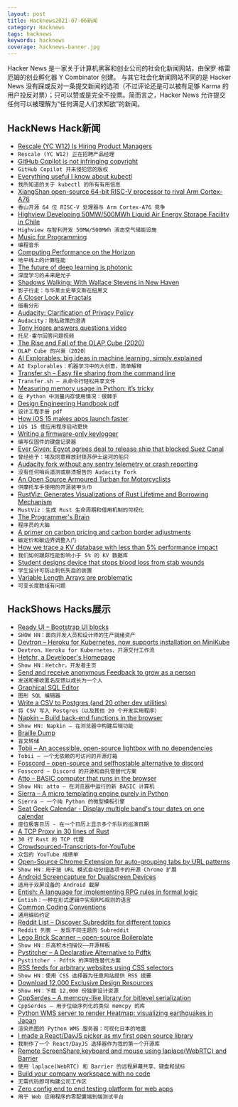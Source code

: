 ```yaml
---
layout: post
title: Hacknews2021-07-06新闻
category: Hacknews
tags: hacknews
keywords: hacknews
coverage: hacknews-banner.jpg
---
```


Hacker News 是一家关于计算机黑客和创业公司的社会化新闻网站，由保罗·格雷厄姆的创业孵化器 Y Combinator 创建。
与其它社会化新闻网站不同的是 Hacker News 没有踩或反对一条提交新闻的选项（不过评论还是可以被有足够 Karma 的用户投反对票）；只可以赞或是完全不投票。简而言之，Hacker News 允许提交任何可以被理解为“任何满足人们求知欲”的新闻。

## HackNews Hack新闻


- [Rescale (YC W12) Is Hiring Product Managers](https://jobs.lever.co/rescale/399a7fc1-8318-49fa-a73d-3a1eb7a50c3b?lever-origin=applied&lever-source%5B%5D=Hacker%20News)
- `Rescale (YC W12) 正在招聘产品经理`
- [GitHub Copilot is not infringing copyright](https://juliareda.eu/2021/07/github-copilot-is-not-infringing-your-copyright/)
- `GitHub Copilot 并未侵犯您的版权`
- [Everything useful I know about kubectl](https://www.atomiccommits.io/everything-useful-i-know-about-kubectl/)
- `我所知道的关于 kubectl 的所有有用信息`
- [XiangShan open-source 64-bit RISC-V processor to rival Arm Cortex-A76](https://www.cnx-software.com/2021/07/05/xiangshan-open-source-64-bit-risc-v-processor-rival-arm-cortex-a76/)
- `香山开源 64 位 RISC-V 处理器与 Arm Cortex-A76 竞争`
- [Highview Developing 50MW/500MWh Liquid Air Energy Storage Facility in Chile](https://highviewpower.com/news_announcement/highview-enlasa-developing-50mw-500mwh-liquid-air-energy-storage-facility-in-the-atacama-region-of-chile/)
- `Highview 在智利开发 50MW/500MWh 液态空气储能设施`
- [Music for Programming](https://www.musicforprogramming.net/)
- `编程音乐`
- [Computing Performance on the Horizon](https://brendangregg.com/blog/2021-07-05/computing-performance-on-the-horizon.html)
- `地平线上的计算性能`
- [The future of deep learning is photonic](https://spectrum.ieee.org/computing/hardware/the-future-of-deep-learning-is-photonic)
- `深度学习的未来是光子`
- [Shadows Walking: With Wallace Stevens in New Haven](https://lareviewofbooks.org/article/shadows-walking-with-wallace-stevens-in-new-haven/)
- `影子行走：与华莱士史蒂文斯在纽黑文`
- [A Closer Look at Fractals](https://blog.fract.al/post/62180302979/a-closer-look-at-fractals)
- `细看分形`
- [Audacity: Clarification of Privacy Policy](https://github.com/audacity/audacity/discussions/1225)
- `Audacity：隐私政策的澄清`
- [Tony Hoare answers questions video](https://www.newton.ac.uk/seminar/20210607180018301/)
- `托尼·霍尔回答问题视频`
- [The Rise and Fall of the OLAP Cube (2020)](https://www.holistics.io/blog/the-rise-and-fall-of-the-olap-cube/)
- `OLAP Cube 的兴衰（2020）`
- [AI Explorables: big ideas in machine learning, simply explained](https://pair.withgoogle.com/explorables/)
- `AI Explorables：机器学习中的大创意，简单解释`
- [Transfer.sh – Easy file sharing from the command line](https://transfer.sh)
- `Transfer.sh – 从命令行轻松共享文件`
- [Measuring memory usage in Python: it’s tricky](https://pythonspeed.com/articles/measuring-memory-python/)
- `在 Python 中测量内存使用情况：很棘手`
- [Design Engineering Handbook pdf](https://marketing.invisionapp-cdn.com/www-assets.invisionapp.com/epubs/InVision_DesignEngineeringHandbook.pdf)
- `设计工程手册 pdf`
- [How iOS 15 makes apps launch faster](https://medium.com/geekculture/how-ios-15-makes-your-app-launch-faster-51cf0aa6c520)
- `iOS 15 使应用程序启动更快`
- [Writing a firmware-only keylogger](https://8051enthusiast.github.io/2021/07/05/002-wifi_fun.html)
- `编写仅固件的键盘记录器`
- [Ever Given: Egypt agrees deal to release ship that blocked Suez Canal](https://www.bbc.com/news/world-middle-east-57719551)
- `曾经给予：埃及同意释放封锁苏伊士运河的船只`
- [Audacity fork without any sentry telemetry or crash reporting](https://github.com/cookiengineer/audacity)
- `没有任何哨兵遥测或崩溃报告的 Audacity Fork`
- [An Open Source Armoured Turban for Motorcyclists](https://toughturban.com/)
- `供摩托车手使用的开源装甲头巾`
- [RustViz: Generates Visualizations of Rust Lifetime and Borrowing Mechanism](https://github.com/rustviz/rustviz)
- `RustViz：生成 Rust 生命周期和借用机制的可视化`
- [The Programmer's Brain](https://www.manning.com/books/the-programmers-brain)
- `程序员的大脑`
- [A primer on carbon pricing and carbon border adjustments](https://economics.td.com/esg-carbon-report)
- `碳定价和碳边界调整入门`
- [How we trace a KV database with less than 5% performance impact](https://en.pingcap.com/blog/how-we-trace-a-kv-database-with-less-than-5-percent-performance-impact)
- `我们如何跟踪性能影响小于 5% 的 KV 数据库`
- [Student designs device that stops blood loss from stab wounds](https://www.bbc.co.uk/news/uk-england-leicestershire-57692160.html)
- `学生设计可防止刺伤失血的装置`
- [Variable Length Arrays are problematic](https://blog.joren.ga/programming/vla-bad)
- `可变长度数组有问题`


## HackShows Hacks展示

- [  Ready UI – Bootstrap UI blocks](https://readyui.co/)
- `SHOW HN：面向开发人员和设计师的生产就绪资产`
- [ Devtron – Heroku for Kubernetes, now supports installation on MiniKube](https://github.com/devtron-labs/devtron)
- `Devtron、Heroku for Kubernetes、开源交付工作流`
- [ Hetchr, a Developer's Homepage](https://www.hetchr.com/)
- `Show HN：Hetchr，开发者主页`
- [ Send and receive anonymous Feedback to grow as a person](https://feedbackforgrowth.com)
- `发送和接收匿名反馈以成长为一个人`
- [ Graphical SQL Editor](https://www.youtube.com/watch?v=yxjE8GgXtfo)
- `图形 SQL 编辑器`
- [ Write a CSV to Postgres (and 20 other dev utilities)](https://retool.com/utilities)
- `将 CSV 写入 Postgres（以及其他 20 个开发实用程序）`
- [ Napkin – Build back-end functions in the browser](https://www.napkin.io/)
- `Show HN: Napkin – 在浏览器中构建后端功能`
- [ Braille Dump](https://justine.lol/braille/)
- `盲文转储`
- [ Tobii – An accessible, open-source lightbox with no dependencies](https://github.com/midzer/tobii)
- `Tobii – 一个无依赖的可访问的开源灯箱`
- [ Fosscord – open-source and selfhostable alternative to discord](https://fosscord.com/)
- `Fosscord – Discord 的开源和自托管替代方案`
- [ Atto – BASIC computer that runs in the browser](https://jamesl.me/atto/)
- `Show HN: atto – 在浏览器中运行的新 BASIC 计算机`
- [ Sierra – A micro templating engine purely in Python](https://github.com/BrainStormYourWayIn/sierra)
- `Sierra – 一个纯 Python 的微型模板引擎`
- [ Seat Geek Calendar - Display multiple band's tour dates on one calendar](https://www.seatgeekcalendar.com/)
- `座位极客日历 - 在一个日历上显示多个乐队的巡演日期`
- [ A TCP Proxy in 30 lines of Rust](https://zmedley.com/tcp-proxy.html)
- `30 行 Rust 的 TCP 代理`
- [ Crowdsourced-Transcripts-for-YouTube](https://github.com/Nassim-Saboundji/Crowdsourced-Transcripts-for-YouTube)
- `众包的 YouTube 成绩单`
- [ Open-Source Chrome Extension for auto-grouping tabs by URL patterns](https://github.com/jdhayford/acid-tabs-extension)
- `Show HN：用于按 URL 模式自动分组选项卡的开源 Chrome 扩展`
- [ Android Screencapture for Dualscreen Devices](https://pietromaggi.com/2021/07/04/android-screen-capture-for-dual-screen-devices/)
- `适用于双屏设备的 Android 截屏`
- [ Entish: A language for implementing RPG rules in formal logic](https://github.com/etherealmachine/entish)
- `Entish：一种在形式逻辑中实现RPG规则的语言`
- [ Common Coding Conventions](https://github.com/tum-esi/common-coding-conventions)
- `通用编码约定`
- [ Reddit List – Discover Subreddits for different topics](https://redditlist.io/)
- `Reddit 列表 – 发现不同主题的 Subreddit`
- [ Lego Brick Scanner – open-source Boilerplate](https://github.com/GistNoesis/BrickRegistration)
- `Show HN：乐高积木扫描仪——开源样板`
- [ Pystitcher – A Declarative Alternative to Pdftk](https://github.com/captn3m0/pystitcher)
- `Pystitcher - Pdftk 的声明性替代方案`
- [ RSS feeds for arbitrary websites using CSS selectors](https://feed-me-up-scotty.vincenttunru.com/)
- `Show HN：使用 CSS 选择器为任意网站提供 RSS 提要`
- [ Download 12,000 Exclusive Design Resources](https://www.uihut.com/)
- `Show HN：下载 12,000 份独家设计资源`
- [ CppSerdes – A memcpy-like library for bitlevel serialization](https://github.com/DarrenLevine/cppserdes)
- `CppSerdes – 用于位级序列化的类似 memcpy 的库`
- [ Python WMS server to render Heatmap: visualizing earthquakes in Japan](https://github.com/aksakalli/heatmap-wms)
- `渲染热图的 Python WMS 服务器：可视化日本的地震`
- [ I made a React/DayJS picker as my first open source library](https://grzracz.github.io/react-dayjs-picker/)
- `我制作了一个 React/DayJS 选择器作为我的第一个开源库`
- [ Remote ScreenShare,keyboard and mouse using laplace(WebRTC) and Barrier](https://akilan.io/technicalposts/modifying-laplace-keyboard-mouse/)
- `使用 laplace(WebRTC) 和 Barrier 的远程屏幕共享、键盘和鼠标`
- [ Build your company workspace with no code](https://fibery.io)
- `无需代码即可构建公司工作区`
- [ Zero config end to end testing platform for web apps](https://zylitics.io/)
- `用于 Web 应用程序的零配置端到端测试平台`


